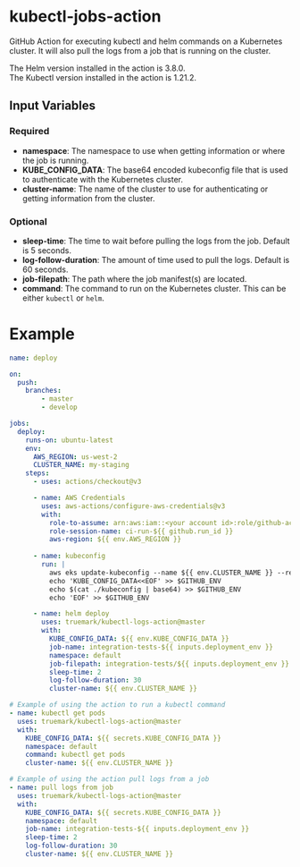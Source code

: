 # kubectl-jobs-action

GitHub Action for executing kubectl and helm commands on a Kubernetes cluster.
It will also pull the logs from a job that is running on the cluster.

The Helm version installed in the action is 3.8.0. <br />
The Kubectl version installed in the action is 1.21.2.

## Input Variables

### Required
* **namespace**: The namespace to use when getting information or where the job is running.
* **KUBE_CONFIG_DATA**: The base64 encoded kubeconfig file that is used to authenticate with the Kubernetes cluster.
* **cluster-name**: The name of the cluster to use for authenticating or getting information from the cluster.

### Optional
* **sleep-time**: The time to wait before pulling the logs from the job. Default is 5 seconds.
* **log-follow-duration**: The amount of time used to pull the logs. Default is 60 seconds.
* **job-filepath**: The path where the job manifest(s) are located.
* **command**: The command to run on the Kubernetes cluster. This can be either `kubectl` or `helm`.



# Example
```yaml
name: deploy

on:
  push:
    branches:
        - master
        - develop

jobs:
  deploy:
    runs-on: ubuntu-latest
    env:
      AWS_REGION: us-west-2
      CLUSTER_NAME: my-staging
    steps:
      - uses: actions/checkout@v3

      - name: AWS Credentials
        uses: aws-actions/configure-aws-credentials@v3
        with:
          role-to-assume: arn:aws:iam::<your account id>:role/github-actions
          role-session-name: ci-run-${{ github.run_id }}
          aws-region: ${{ env.AWS_REGION }}
      
      - name: kubeconfig
        run: |
          aws eks update-kubeconfig --name ${{ env.CLUSTER_NAME }} --region ${{ env.AWS_REGION }}  --kubeconfig ./kubeconfig
          echo 'KUBE_CONFIG_DATA<<EOF' >> $GITHUB_ENV
          echo $(cat ./kubeconfig | base64) >> $GITHUB_ENV
          echo 'EOF' >> $GITHUB_ENV

      - name: helm deploy
        uses: truemark/kubectl-logs-action@master
        with:
          KUBE_CONFIG_DATA: ${{ env.KUBE_CONFIG_DATA }}
          job-name: integration-tests-${{ inputs.deployment_env }}
          namespace: default
          job-filepath: integration-tests/${{ inputs.deployment_env }}
          sleep-time: 2
          log-follow-duration: 30
          cluster-name: ${{ env.CLUSTER_NAME }}
```

```yaml
# Example of using the action to run a kubectl command
- name: kubectl get pods
  uses: truemark/kubectl-logs-action@master
  with:
    KUBE_CONFIG_DATA: ${{ secrets.KUBE_CONFIG_DATA }}
    namespace: default
    command: kubectl get pods
    cluster-name: ${{ env.CLUSTER_NAME }}
```

```yaml
# Example of using the action pull logs from a job
- name: pull logs from job
  uses: truemark/kubectl-logs-action@master
  with:
    KUBE_CONFIG_DATA: ${{ secrets.KUBE_CONFIG_DATA }}
    namespace: default
    job-name: integration-tests-${{ inputs.deployment_env }}
    sleep-time: 2
    log-follow-duration: 30
    cluster-name: ${{ env.CLUSTER_NAME }}
```
